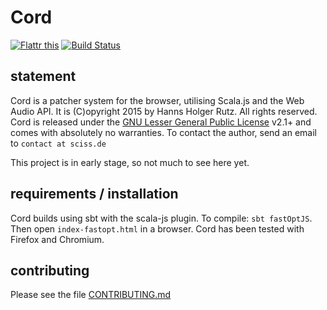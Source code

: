 # Cord

[![Flattr this](http://api.flattr.com/button/flattr-badge-large.png)](https://flattr.com/submit/auto?user_id=sciss&url=https%3A%2F%2Fgithub.com%2FSciss%2FSCord&title=Cord%20Patcher&language=Scala&tags=github&category=software)
[![Build Status](https://travis-ci.org/Sciss/Cord.svg?branch=master)](https://travis-ci.org/Sciss/Cord)

## statement

Cord is a patcher system for the browser, utilising Scala.js and the Web Audio API. 
It is (C)opyright 2015 by Hanns Holger Rutz. All rights reserved. Cord is released under 
the [GNU Lesser General Public License](https://raw.github.com/Sciss/Cord/master/LICENSE) v2.1+ and comes 
with absolutely no warranties. To contact the author, send an email to `contact at sciss.de`

This project is in early stage, so not much to see here yet.

## requirements / installation

Cord builds using sbt with the scala-js plugin. To compile: `sbt fastOptJS`. Then open `index-fastopt.html` in 
a browser. Cord has been tested with Firefox and Chromium.

## contributing

Please see the file [CONTRIBUTING.md](CONTRIBUTING.md)

